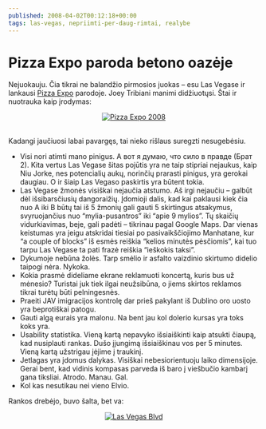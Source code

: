 ```yaml
---
published: 2008-04-02T00:12:18+00:00
tags: las-vegas, nepriimti-per-daug-rimtai, realybe
---
```


# Pizza Expo paroda betono oazėje

<p>Nejuokauju. Čia tikrai ne balandžio pirmosios juokas – esu Las Vegase ir lankausi <a href="http://www.pizzaexpo.com/">Pizza Expo</a> parodoje. Joey Tribiani manimi didžiuotųsi. Štai ir nuotrauka kaip įrodymas:</p>
<div style="text-align:center;"><a href="https://www.dominykas.lt/attachments/2008/04/pizza-expo-2008.html" rel="attachment wp-att-50" title="Pizza Expo 2008"><img src="https://www.dominykas.lt/uploads/2008/04/pizza-expo.jpg" alt="Pizza Expo 2008"></a></div>
<p><span id="more-49"></span><br>
Kadangi jaučiuosi labai pavargęs, tai nieko rišlaus suregzti nesugebėsiu.</p>
<ul>
<li>Visi nori atimti mano pinigus. А вот я думаю, что сило в правде (Брат 2). Kita vertus Las Vegase šitas pojūtis yra ne taip stipriai nejaukus, kaip Niu Jorke, nes potencialių aukų, norinčių prarasti pinigus, yra gerokai daugiau. O ir šiaip Las Vegaso paskirtis yra būtent tokia.</li>
<li>Las Vegase žmonės visiškai nejaučia atstumo. Aš irgi nejaučiu – galbūt dėl išsibarsčiusių dangoraižių. Įdomioji dalis, kad kai paklausi kiek čia nuo A iki B būtų tai iš 5 žmonių gali gauti 5 skirtingus atsakymus, svyruojančius nuo “mylia-pusantros” iki “apie 9 mylios”. Tų skaičių vidurkiavimas, beje, gali padėti – tikrinau pagal Google Maps. Dar vienas keistumas yra jeigu atskridai tiesiai po pasivaikščiojimo Manhatane, kur “a couple of blocks” iš esmės reiškia “kelios minutės pėsčiomis”, kai tuo tarpu Las Vegase ta pati frazė reiškia “ieškokis taksi”.</li>
<li>Dykumoje nebūna žolės. Tarp smėlio ir asfalto vaizdinio skirtumo didelio taipogi nėra. Nykoka.</li>
<li>Kokia prasmė dideliame ekrane reklamuoti koncertą, kuris bus už mėnesio? Turistai juk tiek ilgai neužsibūna, o jiems skirtos reklamos tikrai turėtų būti pelningesnės.</li>
<li>Praeiti JAV imigracijos kontrolę dar prieš pakylant iš Dublino oro uosto yra beprotiškai patogu.</li>
<li>Gauti algą eurais yra malonu. Na bent jau kol dolerio kursas yra toks koks yra.</li>
<li>Usability statistika. Vieną kartą nepavyko išsiaiškinti kaip atsukti čiaupą, kad nusiplauti rankas. Dušo įjungimą išsiaiškinau vos per 5 minutes. Vieną kartą užstrigau įėjime į traukinį.</li>
<li>Jetlagas yra įdomus dalykas. Visiškai nebesiorientuoju laiko dimensijoje. Gerai bent, kad vidinis kompasas parveda iš baro į viešbučio kambarį gana tiksliai. Atrodo. Manau. Gal.</li>
<li>Kol kas nesutikau nei vieno Elvio.</li>
</ul>
<p>Rankos drebėjo, buvo šalta, bet va:</p>
<div style="text-align:center;"><a href="https://www.dominykas.lt/attachments/2008/04/las-vegas-blvd.html" rel="attachment wp-att-51" title="Las Vegas Blvd"><img src="https://www.dominykas.lt/uploads/2008/04/viva-las-vegas.jpg" alt="Las Vegas Blvd"></a></div>